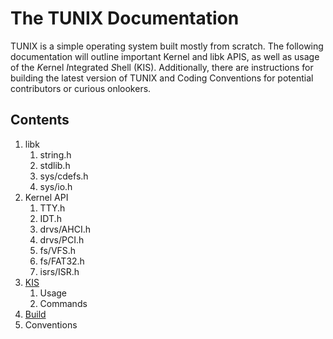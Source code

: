 # The TUNIX Documentation
TUNIX is a simple operating system built mostly from scratch. The following documentation will outline important Kernel and libk APIS, as well as usage of the *K*ernel *I*ntegrated *S*hell (KIS). Additionally, there are instructions for building the latest version of TUNIX and Coding Conventions for potential contributors or curious onlookers.
## Contents
1. libk
    1. string.h
    2. stdlib.h
    3. sys/cdefs.h
    4. sys/io.h
2. Kernel API
    1. TTY.h
    2. IDT.h
    3. drvs/AHCI.h
    4. drvs/PCI.h
    5. fs/VFS.h
    6. fs/FAT32.h
    7. isrs/ISR.h
3. [KIS](https://github.com/SirBrahms/tunix/blob/main/docs/en/KIS.md#03---kis)
    1. Usage
    2. Commands
4. [Build](https://github.com/SirBrahms/tunix/blob/main/docs/en/build.md#04---building-tunix)
5. Conventions
